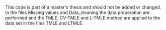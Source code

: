 This code is part of a master's thesis and should not be added or changed. 
In the files Missing values and Data_cleaning the data preperation are performed and the TMLE, CV-TMLE and L-TMLE method are applied to the data set in the files TMLE and LTMLE.  
